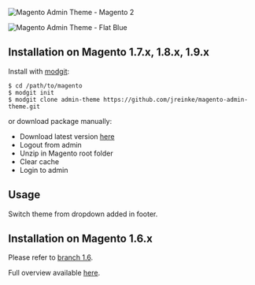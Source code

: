 ![Magento Admin Theme - Magento 2](http://i.imgur.com/gYzYTeI.png)
 
![Magento Admin Theme - Flat Blue](http://i.imgur.com/aJWxNBm.png)

## Installation on Magento 1.7.x, 1.8.x, 1.9.x

Install with [modgit](https://github.com/jreinke/modgit):

    $ cd /path/to/magento
    $ modgit init
    $ modgit clone admin-theme https://github.com/jreinke/magento-admin-theme.git

or download package manually:

* Download latest version [here](https://github.com/jreinke/magento-admin-theme/archive/master.zip)
* Logout from admin
* Unzip in Magento root folder
* Clear cache
* Login to admin

## Usage

Switch theme from dropdown added in footer.

## Installation on Magento 1.6.x

Please refer to [branch 1.6](https://github.com/jreinke/magento-admin-theme/tree/1.6).

Full overview available [here](http://www.bubblecode.net/en/2012/05/02/give-your-magento-admin-panel-a-facelift/).